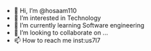 - 👋 Hi, I’m @hosaam110
- 👀 I’m interested in Technology
- 🌱 I’m currently learning Software engineering
- 💞️ I’m looking to collaborate on ...
- 📫 How to reach me inst:us7l7

<!---
hosaam110/hosaam110 is a ✨ special ✨ repository because its `README.md` (this file) appears on your GitHub profile.
You can click the Preview link to take a look at your changes.
--->
